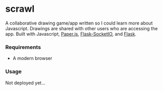 # scrawl
A collaborative drawing game/app written so I could learn more about Javascript. Drawings are shared with other users who are accessing the app. Built with Javascript, [Paper.js], [Flask-SocketIO], and [Flask].

### Requirements
- A modern browser

### Usage
<!-- 1. Go [here]
2. Click and drag to draw
3. Obtain fun! -->
Not deployed yet...

[Paper.js]: http://paperjs.org/
[Flask-SocketIO]: https://flask-socketio.readthedocs.org
[Flask]: http://flask.pocoo.org/
[gunicorn]: http://gunicorn.org/
[here]: address.com